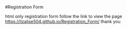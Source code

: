 #Registration Form

html only registration form follow the link to view the page https://lizalise504.github.io/Registration_Form/ thank you
